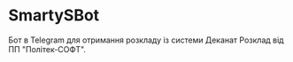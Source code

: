 # SmartySBot
Бот в Telegram для отримання розкладу із системи Деканат Розклад від ПП "Політек-СОФТ".
